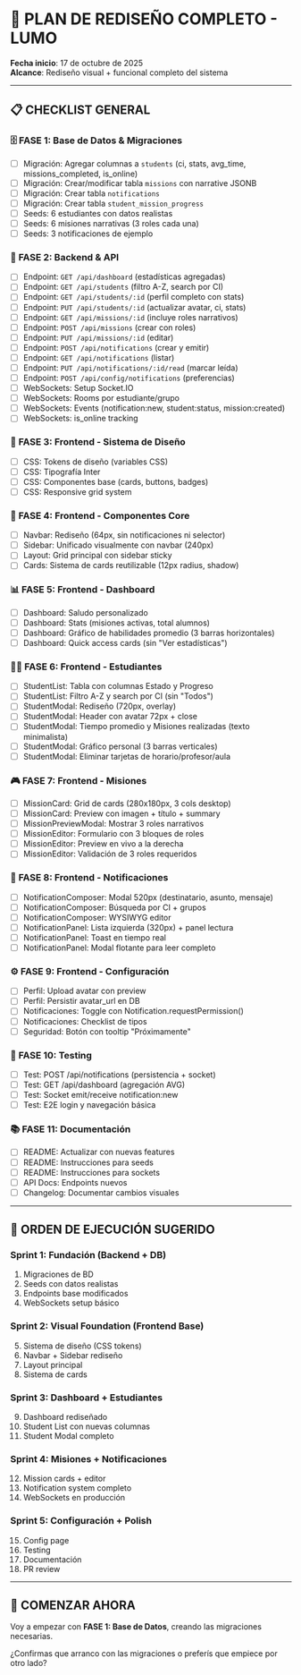 # 🎨 PLAN DE REDISEÑO COMPLETO - LUMO

**Fecha inicio**: 17 de octubre de 2025  
**Alcance**: Rediseño visual + funcional completo del sistema

---

## 📋 CHECKLIST GENERAL

### 🗄️ **FASE 1: Base de Datos & Migraciones**
- [ ] Migración: Agregar columnas a `students` (ci, stats, avg_time, missions_completed, is_online)
- [ ] Migración: Crear/modificar tabla `missions` con narrative JSONB
- [ ] Migración: Crear tabla `notifications`
- [ ] Migración: Crear tabla `student_mission_progress`
- [ ] Seeds: 6 estudiantes con datos realistas
- [ ] Seeds: 6 misiones narrativas (3 roles cada una)
- [ ] Seeds: 3 notificaciones de ejemplo

### 🔌 **FASE 2: Backend & API**
- [ ] Endpoint: `GET /api/dashboard` (estadísticas agregadas)
- [ ] Endpoint: `GET /api/students` (filtro A-Z, search por CI)
- [ ] Endpoint: `GET /api/students/:id` (perfil completo con stats)
- [ ] Endpoint: `PUT /api/students/:id` (actualizar avatar, ci, stats)
- [ ] Endpoint: `GET /api/missions/:id` (incluye roles narrativos)
- [ ] Endpoint: `POST /api/missions` (crear con roles)
- [ ] Endpoint: `PUT /api/missions/:id` (editar)
- [ ] Endpoint: `POST /api/notifications` (crear y emitir)
- [ ] Endpoint: `GET /api/notifications` (listar)
- [ ] Endpoint: `PUT /api/notifications/:id/read` (marcar leída)
- [ ] Endpoint: `POST /api/config/notifications` (preferencias)
- [ ] WebSockets: Setup Socket.IO
- [ ] WebSockets: Rooms por estudiante/grupo
- [ ] WebSockets: Events (notification:new, student:status, mission:created)
- [ ] WebSockets: is_online tracking

### 🎨 **FASE 3: Frontend - Sistema de Diseño**
- [ ] CSS: Tokens de diseño (variables CSS)
- [ ] CSS: Tipografía Inter
- [ ] CSS: Componentes base (cards, buttons, badges)
- [ ] CSS: Responsive grid system

### 🧩 **FASE 4: Frontend - Componentes Core**
- [ ] Navbar: Rediseño (64px, sin notificaciones ni selector)
- [ ] Sidebar: Unificado visualmente con navbar (240px)
- [ ] Layout: Grid principal con sidebar sticky
- [ ] Cards: Sistema de cards reutilizable (12px radius, shadow)

### 📊 **FASE 5: Frontend - Dashboard**
- [ ] Dashboard: Saludo personalizado
- [ ] Dashboard: Stats (misiones activas, total alumnos)
- [ ] Dashboard: Gráfico de habilidades promedio (3 barras horizontales)
- [ ] Dashboard: Quick access cards (sin "Ver estadísticas")

### 👨‍🎓 **FASE 6: Frontend - Estudiantes**
- [ ] StudentList: Tabla con columnas Estado y Progreso
- [ ] StudentList: Filtro A-Z y search por CI (sin "Todos")
- [ ] StudentModal: Rediseño (720px, overlay)
- [ ] StudentModal: Header con avatar 72px + close
- [ ] StudentModal: Tiempo promedio y Misiones realizadas (texto minimalista)
- [ ] StudentModal: Gráfico personal (3 barras verticales)
- [ ] StudentModal: Eliminar tarjetas de horario/profesor/aula

### 🎮 **FASE 7: Frontend - Misiones**
- [ ] MissionCard: Grid de cards (280x180px, 3 cols desktop)
- [ ] MissionCard: Preview con imagen + título + summary
- [ ] MissionPreviewModal: Mostrar 3 roles narrativos
- [ ] MissionEditor: Formulario con 3 bloques de roles
- [ ] MissionEditor: Preview en vivo a la derecha
- [ ] MissionEditor: Validación de 3 roles requeridos

### 🔔 **FASE 8: Frontend - Notificaciones**
- [ ] NotificationComposer: Modal 520px (destinatario, asunto, mensaje)
- [ ] NotificationComposer: Búsqueda por CI + grupos
- [ ] NotificationComposer: WYSIWYG editor
- [ ] NotificationPanel: Lista izquierda (320px) + panel lectura
- [ ] NotificationPanel: Toast en tiempo real
- [ ] NotificationPanel: Modal flotante para leer completo

### ⚙️ **FASE 9: Frontend - Configuración**
- [ ] Perfil: Upload avatar con preview
- [ ] Perfil: Persistir avatar_url en DB
- [ ] Notificaciones: Toggle con Notification.requestPermission()
- [ ] Notificaciones: Checklist de tipos
- [ ] Seguridad: Botón con tooltip "Próximamente"

### 🧪 **FASE 10: Testing**
- [ ] Test: POST /api/notifications (persistencia + socket)
- [ ] Test: GET /api/dashboard (agregación AVG)
- [ ] Test: Socket emit/receive notification:new
- [ ] Test: E2E login y navegación básica

### 📚 **FASE 11: Documentación**
- [ ] README: Actualizar con nuevas features
- [ ] README: Instrucciones para seeds
- [ ] README: Instrucciones para sockets
- [ ] API Docs: Endpoints nuevos
- [ ] Changelog: Documentar cambios visuales

---

## 🎯 ORDEN DE EJECUCIÓN SUGERIDO

### **Sprint 1: Fundación (Backend + DB)**
1. Migraciones de BD
2. Seeds con datos realistas
3. Endpoints base modificados
4. WebSockets setup básico

### **Sprint 2: Visual Foundation (Frontend Base)**
5. Sistema de diseño (CSS tokens)
6. Navbar + Sidebar rediseño
7. Layout principal
8. Sistema de cards

### **Sprint 3: Dashboard + Estudiantes**
9. Dashboard rediseñado
10. Student List con nuevas columnas
11. Student Modal completo

### **Sprint 4: Misiones + Notificaciones**
12. Mission cards + editor
13. Notification system completo
14. WebSockets en producción

### **Sprint 5: Configuración + Polish**
15. Config page
16. Testing
17. Documentación
18. PR review

---

## 🚀 COMENZAR AHORA

Voy a empezar con **FASE 1: Base de Datos**, creando las migraciones necesarias.

¿Confirmas que arranco con las migraciones o preferís que empiece por otro lado?

